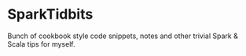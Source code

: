 # SparkTidbits
Bunch of cookbook style code snippets, notes and other trivial Spark &amp; Scala tips for myself. 
